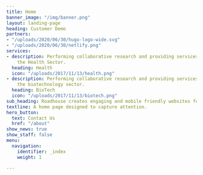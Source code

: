 ```yaml
---
title: Home
banner_image: "/img/banner.png"
layout: landing-page
heading: Customer Demo
partners:
- "/uploads/2020/06/30/hugo-logo-wide.svg"
- "/uploads/2020/06/30/netlify.png"
services:
- description: Performing collaborative research and providing services to support
    the Health Sector.
  heading: Health
  icon: "/uploads/2017/11/13/health.png"
- description: Performing collaborative research and providing services to support
    the biotechnology sector.
  heading: BioTech
  icon: "/uploads/2017/11/13/biotech.png"
sub_heading: Roadhouse creates engaging and mobile friendly websites for your business.
textline: A home page designed to capture attention.
hero_button:
  text: Contact Us
  href: "/about"
show_news: true
show_staff: false
menu:
  navigation:
    identifier: _index
    weight: 1

---
```

